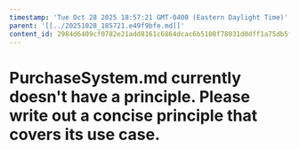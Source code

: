 ```yaml
---
timestamp: 'Tue Oct 28 2025 18:57:21 GMT-0400 (Eastern Daylight Time)'
parent: '[[../20251028_185721.e49f9bfe.md]]'
content_id: 2984d6409cf0782e21add8161c6864dcac6b5108f78031d0dff1a75db5fc16bd
---
```


# PurchaseSystem.md currently doesn't have a principle. Please write out a concise principle that covers its use case.

